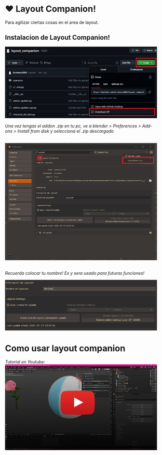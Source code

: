 ❤️ Layout Companion! 
======
Para agilizar ciertas cosas en el area de layout.



## Instalacion de Layout Companion!
![Install](/visuals/install_gh.png)


*Una vez tengas el addon .zip en tu pc, ve a blender > Preferences > Add-ons > Install from disk y selecciona el .zip descargado*  

‎ 
![Installbd](/visuals/install_bd.png)
‎ 

‎*Recuerda colocar tu nombre! Es y sera usado para futuras funciones!*


![Installprefs](/visuals/install_prefs.png)


Como usar layout companion
======
‎*Tutorial en Youtube:*
[![Tutorial](/visuals/Tutorial_Min.jpg)](https://www.youtube.com/playlist?list=PLJnbM9GLGL-p0A9zpAo08OjqCHfNlJ0Ef)
